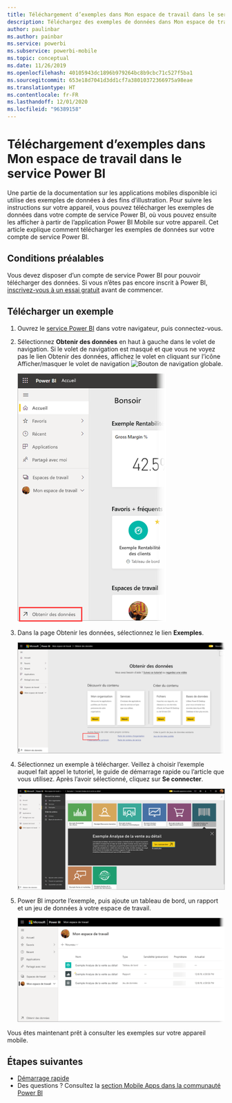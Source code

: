 ```yaml
---
title: Téléchargement d’exemples dans Mon espace de travail dans le service Power BI
description: Téléchargez des exemples de données dans Mon espace de travail dans votre compte de service Power BI pour les utiliser dans des tutoriels sur les applications mobiles.
author: paulinbar
ms.author: painbar
ms.service: powerbi
ms.subservice: powerbi-mobile
ms.topic: conceptual
ms.date: 11/26/2019
ms.openlocfilehash: 40105943dc1896b979264bc8b9cbc71c527f5ba1
ms.sourcegitcommit: 653e18d7041d3dd1cf7a38010372366975a98eae
ms.translationtype: HT
ms.contentlocale: fr-FR
ms.lasthandoff: 12/01/2020
ms.locfileid: "96389158"
---
```

# <a name="downloading-samples-to-my-workspace-in-the-power-bi-service"></a>Téléchargement d’exemples dans Mon espace de travail dans le service Power BI

Une partie de la documentation sur les applications mobiles disponible ici utilise des exemples de données à des fins d’illustration. Pour suivre les instructions sur votre appareil, vous pouvez télécharger les exemples de données dans votre compte de service Power BI, où vous pouvez ensuite les afficher à partir de l’application Power BI Mobile sur votre appareil. Cet article explique comment télécharger les exemples de données sur votre compte de service Power BI. 

## <a name="prerequisites"></a>Conditions préalables

Vous devez disposer d’un compte de service Power BI pour pouvoir télécharger des données. Si vous n’êtes pas encore inscrit à Power BI, [inscrivez-vous à un essai gratuit](https://app.powerbi.com/signupredirect?pbi_source=web) avant de commencer.

## <a name="download-a-sample"></a>Télécharger un exemple

1. Ouvrez le [service Power BI](https://app.powerbi.com) dans votre navigateur, puis connectez-vous.

2. Sélectionnez **Obtenir des données** en haut à gauche dans le volet de navigation. Si le volet de navigation est masqué et que vous ne voyez pas le lien Obtenir des données, affichez le volet en cliquant sur l’icône Afficher/masquer le volet de navigation ![Bouton de navigation globale](./media/mobile-apps-download-samples/power-bi-iphone-global-nav-button.png).  
   
    ![Obtenir des données](./media/mobile-apps-download-samples/power-bi-get-data.png)

3. Dans la page Obtenir les données, sélectionnez le lien **Exemples**.
   
   ![Icône Exemples](./media/mobile-apps-download-samples/power-bi-samples-icon.png)

4. Sélectionnez un exemple à télécharger. Veillez à choisir l’exemple auquel fait appel le tutoriel, le guide de démarrage rapide ou l’article que vous utilisez. Après l’avoir sélectionné, cliquez sur **Se connecter**.
  
   ![Choisir Se Connecter](./media/mobile-apps-download-samples/opportunity-connect.png)
   
5. Power BI importe l’exemple, puis ajoute un tableau de bord, un rapport et un jeu de données à votre espace de travail.
   
   ![Exemple de tableau de bord](./media/mobile-apps-download-samples/power-bi-service-opportunity-sample.png)
  
Vous êtes maintenant prêt à consulter les exemples sur votre appareil mobile.

## <a name="next-steps"></a>Étapes suivantes
* [Démarrage rapide](mobile-apps-quickstart-view-dashboard-report.md)
* Des questions ? Consultez la [section Mobile Apps dans la communauté Power BI](https://go.microsoft.com/fwlink/?linkid=839277)
